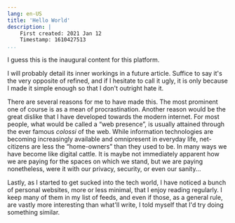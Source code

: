 ```yaml
---
lang: en-US
title: 'Hello World'
description: |
    First created: 2021 Jan 12
    Timestamp: 1610427513
...
```


I guess this is the inaugural content for this platform.

I will probably detail its inner workings in a future article. Suffice to say
it's the very opposite of refined, and if I hesitate to call it ugly, it is
only because I made it simple enough so that I don't outright hate it.

There are several reasons for me to have made this. The most prominent one of
course is as a mean of procrastination. Another reason would be the great
dislike that I have developed towards the modern internet. For most people,
what would be called a “web presence”, is usually attained through the ever
famous _colossi_ of the web. While information technologies are becoming
increasingly available and omnipresent in everyday life, net-citizens are less
the “home-owners” than they used to be. In many ways we have become like
digital cattle. It is maybe not immediately apparent how we are paying for the
spaces on which we stand, but we are paying nonetheless, were it with our
privacy, security, or even our sanity...

Lastly, as I started to get sucked into the tech world, I have noticed a bunch
of personal websites, more or less minimal, that I enjoy reading regularly.
I keep many of them in my list of feeds, and even if those, as a general rule,
are vastly more interesting than what'll write, I told myself that I'd try
doing something similar.
